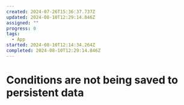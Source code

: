```yaml
---
created: 2024-07-26T15:36:37.737Z
updated: 2024-08-10T12:29:14.846Z
assigned: ""
progress: 0
tags:
  - App
started: 2024-08-10T12:14:34.264Z
completed: 2024-08-10T12:29:14.846Z
---
```


# Conditions are not being saved to persistent data
